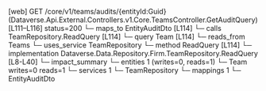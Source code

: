 [web] GET /core/v1/teams/audits/{entityId:Guid}  (Dataverse.Api.External.Controllers.v1.Core.TeamsController.GetAuditQuery)  [L111–L116] status=200
  └─ maps_to EntityAuditDto [L114]
  └─ calls TeamRepository.ReadQuery [L114]
  └─ query Team [L114]
    └─ reads_from Teams
  └─ uses_service TeamRepository
    └─ method ReadQuery [L114]
      └─ implementation Dataverse.Data.Repository.Firm.TeamRepository.ReadQuery [L8-L40]
  └─ impact_summary
    └─ entities 1 (writes=0, reads=1)
      └─ Team writes=0 reads=1
    └─ services 1
      └─ TeamRepository
    └─ mappings 1
      └─ EntityAuditDto

